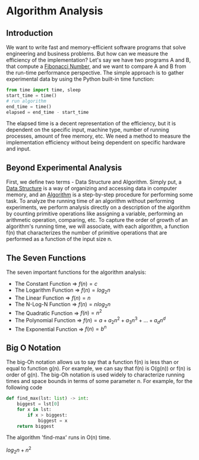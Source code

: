 # Algorithm Analysis  

## Introduction
We want to write fast and memory-efficient software programs that solve engineering and business problems. But how can we measure the efficiency of the implementation? Let's say we have two programs A and B, that compute a [Fibonacci Number](https://en.wikipedia.org/wiki/Fibonacci_number), and we want to compare A and B from the run-time performance perspective. The simple approach is to gather experimental data by using the Python built-in time function:

```Python
from time import time, sleep
start_time = time()                  
# run algorithm
end_time = time()                    
elapsed = end_time - start_time 
``` 
The elapsed time is a decent representation of the efficiency, but it is dependent on the specific input, machine type, number of running processes, amount of free memory, etc. We need a method to measure the implementation efficiency without being dependent on specific hardware and input.  

##  Beyond Experimental Analysis
First, we define two terms - Data Structure and Algorithm. Simply put, a [Data Structure](https://en.wikipedia.org/wiki/Data_structure) is a way of organizing and accessing data in computer memory, and an [Algorithm](https://en.wikipedia.org/wiki/Algorithm) is a step-by-step procedure for performing some task. To analyze the running time of an algorithm without performing experiments, we perform analysis directly on a description of the algorithm by counting primitive operations like assigning a variable, performing an arithmetic operation, comparing, etc. To capture the order of growth of an algorithm's running time, we will associate, with each algorithm, a function f(n) that characterizes the number of primitive operations that are performed as a function of the input size n.

## The Seven Functions
The seven important functions for the algorithm analysis:
- The Constant Function => $f(n)=c$
- The Logarithm Function => $f(n)=log{_2}{n}$
- The Linear Function => $f(n)=n$
- The N-Log-N Function => $f(n) = nlog{_2}{n}$
- The Quadratic Function => $f(n) = n^2$
- The Polynomial Function => $f(n) = a+a{_2}n^2+a{_3}n^3+...+a{_d}n^d$
- The Exponential Function => $f(n) = b^n$

##  Big O Notation
The big-Oh notation allows us to say that a function f(n) is less than or equal to function g(n). For example, we can say that f(n) is O(g(n)) or f(n) is order of g(n).
The big-Oh notation is used widely to characterize running times and space bounds in terms of some parameter n.
For example, for the following code 
```python
def find_max(lst: list) -> int:
    biggest = lst[0]
    for x in lst:
        if x > biggest:
            biggest = x  
    return biggest
```
The algorithm 'find-max' runs in O(n) time.

$log{_2}{n} + n^2$


